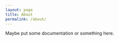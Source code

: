 ```yaml
---
layout: page
title: About
permalink: /about/
---
```

Maybe put some documentation or something here.